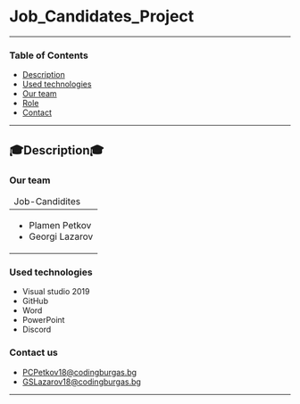 # Job_Candidates_Project
---
### Table of Contents
- [Description](#description)
- [Used technologies](#used-technologies)
- [Our team](#our-team)
- [Role](#role)
- [Contact](#contact-us)

---

## :mortar_board:Description:mortar_board:
### Our team
<table>
  <thead>
    <tr>
      <td align="left">
      Job-Candidites
      </td>
    </tr>
  </thead>
  <tbody>
    <tr>
      <td>
        <ul>
          <li>Plamen Petkov</li>
          <li>Georgi Lazarov</li>
        </ul>
      </td>
    </tr>
  </tbody>
</table>

### Used technologies

- Visual studio 2019
- GitHub
- Word
- PowerPoint
- Discord


### Contact us
- PCPetkov18@codingburgas.bg
- GSLazarov18@codingburgas.bg

---
